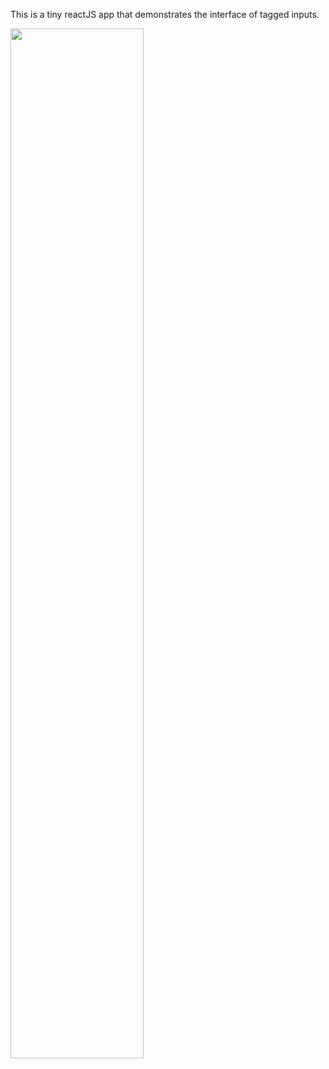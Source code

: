 This is a tiny reactJS app that demonstrates the interface of tagged inputs. 

<img src="https://lh3.googleusercontent.com/aaNDYI4N2lZev2eyee_is1dNcxRhIEw2iEeBNMSrTcjy6w3gfgIm0ZXdgxTFLL_TW3VSMvq1V9O2bJ3AxhgSzG6JbBCW_60=s2560" width="65%">

